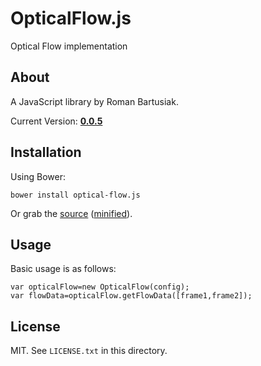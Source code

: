 # OpticalFlow.js

Optical Flow implementation

## About

A JavaScript library by Roman Bartusiak.

Current Version: **[0.0.5](https://github.com/riomus/OpticalFlow.js/tree/v0.0.5)**

## Installation

Using Bower:

    bower install optical-flow.js

Or grab the [source](https://github.com/riomus/OpticalFlow.js/dist/OpticalFlow.js) ([minified](https://github.com/riomus/OpticalFlow.js/dist/OpticalFlow.min.js)).

## Usage

Basic usage is as follows:

    var opticalFlow=new OpticalFlow(config);
    var flowData=opticalFlow.getFlowData([frame1,frame2]);

## License

MIT. See `LICENSE.txt` in this directory.
